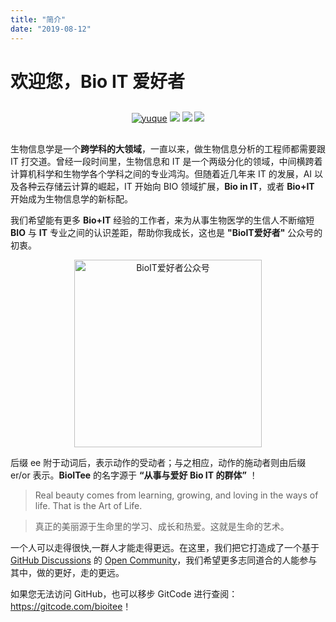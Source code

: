 ```yaml
---
title: "简介"
date: "2019-08-12"
---
```


# 欢迎您，Bio IT 爱好者

<!--hr style="margin:2em auto 2em"-->

<p style="text-align:center; margin:30px;">
<a style="border-bottom:none" href="https://gitcode.com/bioitee" target="_blank"><img src="https://img.shields.io/badge/BioIT-GitCode-blueviolet" alt="yuque" title="yuque"></a>
<a style="border-bottom:none" href="https://weixin.sogou.com/weixin?query=bioitee" target="_blank"><img src="https://img.shields.io/badge/BioITee-微信公众号-important"></a>
<a style="border-bottom:none" href="https://github.com/orgs/bioitee/discussions" target="_blank"><img src="https://img.shields.io/badge/GitHub-Discussions-blue"></a>
<a style="border-bottom:none" href="https://www.bioitee.com/" target="_blank"><img src="https://img.shields.io/badge/官网主页-BioIT爱好者-green"></a>
</p>

生物信息学是一个**跨学科的大领域**，一直以来，做生物信息分析的工程师都需要跟 IT 打交道。曾经一段时间里，生物信息和 IT 是一个两级分化的领域，中间横跨着计算机科学和生物学各个学科之间的专业鸿沟。但随着近几年来 IT 的发展，AI 以及各种云存储云计算的崛起，IT 开始向 BIO 领域扩展，**Bio in IT**，或者 **Bio+IT** 开始成为生物信息学的新标配。

我们希望能有更多 **Bio+IT** 经验的工作者，来为从事生物医学的生信人不断缩短 **BIO** 与 **IT** 专业之间的认识差距，帮助你我成长，这也是 **"BioIT爱好者"** 公众号的初衷。

<p style="text-align:center"><a class="fancya" data-fancybox="gallery" href="https://github.com/BioITee/bioitee.github.io/assets/26101369/96b9b20f-98ed-41e3-9d30-8af7fceb01b4"
 target="_blank"><img src="https://github.com/BioITee/bioitee.github.io/assets/26101369/96b9b20f-98ed-41e3-9d30-8af7fceb01b4" alt="BioIT爱好者公众号" title="BioIT爱好者公众号" width=300 align="center"></a></p>

后缀 ee 附于动词后，表示动作的受动者；与之相应，动作的施动者则由后缀 er/or 表示。**BioITee** 的名字源于 **“从事与爱好 Bio IT 的群体”** ！

> Real beauty comes from learning, growing, and loving in the ways of life. That is the Art of Life.

> 真正的美丽源于生命里的学习、成长和热爱。这就是生命的艺术。


一个人可以走得很快,一群人才能走得更远。在这里，我们把它打造成了一个基于 [GitHub Discussions](https://github.com/orgs/bioitee/discussions) 的 [Open Community](https://github.com/bioitee)，我们希望更多志同道合的人能参与其中，做的更好，走的更远。

如果您无法访问 GitHub，也可以移步 GitCode 进行查阅：<https://gitcode.com/bioitee>！
